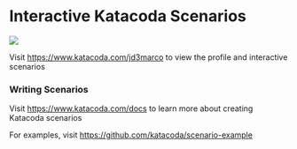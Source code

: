 # Interactive Katacoda Scenarios

[![](http://shields.katacoda.com/katacoda/jd3marco/count.svg)](https://www.katacoda.com/jd3marco "Get your profile on Katacoda.com")

Visit https://www.katacoda.com/jd3marco to view the profile and interactive scenarios

### Writing Scenarios
Visit https://www.katacoda.com/docs to learn more about creating Katacoda scenarios

For examples, visit https://github.com/katacoda/scenario-example
